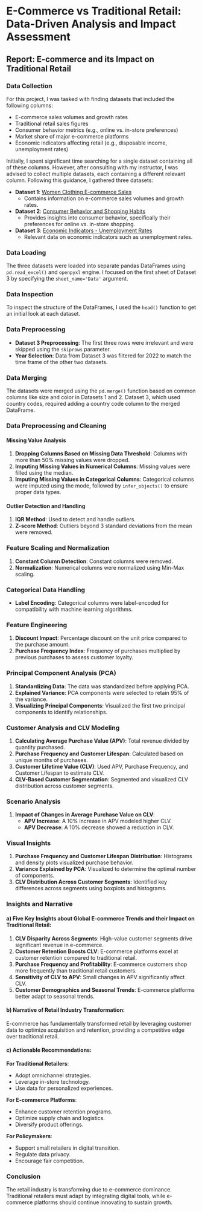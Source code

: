 # E-Commerce vs Traditional Retail: Data-Driven Analysis and Impact Assessment

## Report: E-commerce and its Impact on Traditional Retail  

### Data Collection 
For this project, I was tasked with finding datasets that included the following columns: 
- E-commerce sales volumes and growth rates 
- Traditional retail sales figures 
- Consumer behavior metrics (e.g., online vs. in-store preferences) 
- Market share of major e-commerce platforms 
- Economic indicators affecting retail (e.g., disposable income, unemployment rates) 

Initially, I spent significant time searching for a single dataset containing all of these columns. However, after consulting with my instructor, I was advised to collect multiple datasets, each containing a different relevant column. Following this guidance, I gathered three datasets: 

- **Dataset 1**: [Women Clothing E-commerce Sales](https://www.kaggle.com/datasets/shilongzhuang/-women-clothing-ecommerce-sales-data)
  - Contains information on e-commerce sales volumes and growth rates. 
- **Dataset 2**: [Consumer Behavior and Shopping Habits](https://www.kaggle.com/datasets/zeesolver/consumer-behavior-and-shopping-habits-dataset)
  - Provides insights into consumer behavior, specifically their preferences for online vs. in-store shopping. 
- **Dataset 3**: [Economic Indicators - Unemployment Rates](https://data.worldbank.org/indicator/SL.UEM.TOTL.ZS?locations=4E)
  - Relevant data on economic indicators such as unemployment rates.

### Data Loading 
The three datasets were loaded into separate pandas DataFrames using `pd.read_excel()` and `openpyxl` engine. I focused on the first sheet of Dataset 3 by specifying the `sheet_name='Data'` argument.

### Data Inspection 
To inspect the structure of the DataFrames, I used the `head()` function to get an initial look at each dataset.

### Data Preprocessing 
- **Dataset 3 Preprocessing**: The first three rows were irrelevant and were skipped using the `skiprows` parameter.
- **Year Selection**: Data from Dataset 3 was filtered for 2022 to match the time frame of the other two datasets.

### Data Merging 
The datasets were merged using the `pd.merge()` function based on common columns like size and color in Datasets 1 and 2. Dataset 3, which used country codes, required adding a country code column to the merged DataFrame.

### Data Preprocessing and Cleaning 

#### Missing Value Analysis 
1. **Dropping Columns Based on Missing Data Threshold**: Columns with more than 50% missing values were dropped.
2. **Imputing Missing Values in Numerical Columns**: Missing values were filled using the median.
3. **Imputing Missing Values in Categorical Columns**: Categorical columns were imputed using the mode, followed by `infer_objects()` to ensure proper data types.

#### Outlier Detection and Handling 
1. **IQR Method**: Used to detect and handle outliers.
2. **Z-score Method**: Outliers beyond 3 standard deviations from the mean were removed.

### Feature Scaling and Normalization 
1. **Constant Column Detection**: Constant columns were removed.
2. **Normalization**: Numerical columns were normalized using Min-Max scaling.

### Categorical Data Handling 
- **Label Encoding**: Categorical columns were label-encoded for compatibility with machine learning algorithms.

### Feature Engineering 
1. **Discount Impact**: Percentage discount on the unit price compared to the purchase amount.
2. **Purchase Frequency Index**: Frequency of purchases multiplied by previous purchases to assess customer loyalty.

### Principal Component Analysis (PCA) 
1. **Standardizing Data**: The data was standardized before applying PCA.
2. **Explained Variance**: PCA components were selected to retain 95% of the variance.
3. **Visualizing Principal Components**: Visualized the first two principal components to identify relationships.

### Customer Analysis and CLV Modeling 
1. **Calculating Average Purchase Value (APV)**: Total revenue divided by quantity purchased.
2. **Purchase Frequency and Customer Lifespan**: Calculated based on unique months of purchases.
3. **Customer Lifetime Value (CLV)**: Used APV, Purchase Frequency, and Customer Lifespan to estimate CLV.
4. **CLV-Based Customer Segmentation**: Segmented and visualized CLV distribution across customer segments.

### Scenario Analysis 
1. **Impact of Changes in Average Purchase Value on CLV**:
    - **APV Increase**: A 10% increase in APV modeled higher CLV.
    - **APV Decrease**: A 10% decrease showed a reduction in CLV.

### Visual Insights 
1. **Purchase Frequency and Customer Lifespan Distribution**: Histograms and density plots visualized purchase behavior.
2. **Variance Explained by PCA**: Visualized to determine the optimal number of components.
3. **CLV Distribution Across Customer Segments**: Identified key differences across segments using boxplots and histograms.

### Insights and Narrative 

#### a) Five Key Insights about Global E-commerce Trends and their Impact on Traditional Retail: 
1. **CLV Disparity Across Segments**: High-value customer segments drive significant revenue in e-commerce.
2. **Customer Retention Boosts CLV**: E-commerce platforms excel at customer retention compared to traditional retail.
3. **Purchase Frequency and Profitability**: E-commerce customers shop more frequently than traditional retail customers.
4. **Sensitivity of CLV to APV**: Small changes in APV significantly affect CLV.
5. **Customer Demographics and Seasonal Trends**: E-commerce platforms better adapt to seasonal trends.

#### b) Narrative of Retail Industry Transformation: 
E-commerce has fundamentally transformed retail by leveraging customer data to optimize acquisition and retention, providing a competitive edge over traditional retail.

#### c) Actionable Recommendations: 

**For Traditional Retailers**:
- Adopt omnichannel strategies.
- Leverage in-store technology.
- Use data for personalized experiences.

**For E-commerce Platforms**:
- Enhance customer retention programs.
- Optimize supply chain and logistics.
- Diversify product offerings.

**For Policymakers**:
- Support small retailers in digital transition.
- Regulate data privacy.
- Encourage fair competition.

### Conclusion 
The retail industry is transforming due to e-commerce dominance. Traditional retailers must adapt by integrating digital tools, while e-commerce platforms should continue innovating to sustain growth.

